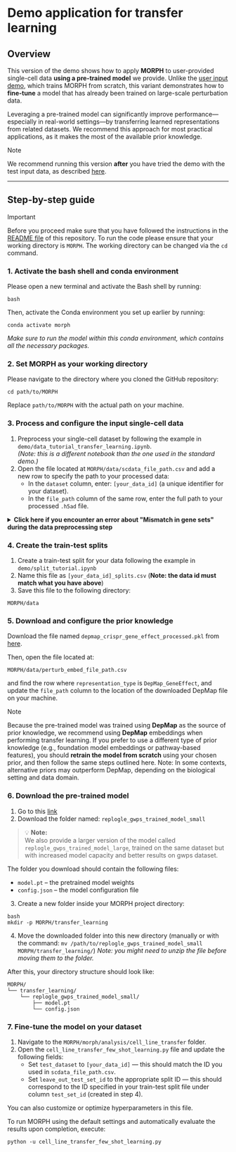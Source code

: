 # Demo application for transfer learning

## Overview

This version of the demo shows how to apply **MORPH** to user-provided single-cell data **using a pre-trained model** we provide. Unlike the [user input demo](user_demo.md), which trains MORPH from scratch, this variant demonstrates how to **fine-tune** a model that has already been trained on large-scale perturbation data.

Leveraging a pre-trained model can significantly improve performance—especially in real-world settings—by transferring learned representations from related datasets. We recommend this approach for most practical applications, as it makes the most of the available prior knowledge.

> [!NOTE]
> We recommend running this version **after** you have tried the demo with the test input data, as described [here](test_demo.md).

---

## Step-by-step guide

> [!IMPORTANT]
> Before you proceed make sure that you have followed the instructions in the [README file](README.md) of this repository.
> To run the code please ensure that your working directory is ``MORPH``. The working directory can be changed via the ``cd`` command.

### 1. Activate the bash shell and conda environment
Please open a new terminal and activate the Bash shell by running:
```
bash
```

Then, activate the Conda environment you set up earlier by running:
```
conda activate morph
```

*Make sure to run the model within this conda environment, which contains all the necessary packages.*

### 2. Set MORPH as your working directory
Please navigate to the directory where you cloned the GitHub repository:
```
cd path/to/MORPH
```
Replace `path/to/MORPH` with the actual path on your machine.

### 3. Process and configure the input single-cell data
1. Preprocess your single-cell dataset by following the example in `demo/data_tutorial_transfer_learning.ipynb`.  
   *(Note: this is a different notebook than the one used in the standard demo.)*
2. Open the file located at `MORPH/data/scdata_file_path.csv` and add a new row to specify the path to your processed data:
    - In the `dataset` column, enter: `[your_data_id]` (a unique identifier for your dataset).
    - In the `file_path` column of the same row, enter the full path to your processed `.h5ad` file.

<details>
<summary><b>
Click here if you encounter an error about "Mismatch in gene sets" during the data preprocessing step
</b></summary>

If you're seeing an error related to "Mismatch in gene sets", it likely means that the input gene list does not match what the released model expects. As explained in `demo/data_tutorial_transfer_learning.ipynb`, **you cannot directly fine-tune the released model if the genes do not align.**

However, you can still leverage the power of transfer learning by following these steps:

1. **Identify your source and target datasets.**  
   We recommend using the genome-wide Perturb-seq dataset from [Replogle et al. (2022)](https://www.sciencedirect.com/science/article/pii/S0092867422005979?via%3Dihub) as the source dataset.

2. **Subset both datasets to their overlapping genes.**  
   Follow the instructions in `demo/data_tutorial_transfer_learning.ipynb` to identify the shared genes and align the two datasets accordingly.

3. **Normalize and preprocess the data.**  
   Use `demo/data_tutorial.ipynb` to perform standard normalization and preprocessing on the two aligned datasets.

4. **Train MORPH on the source dataset.**  
   Refer to [user_demo](user_demo.md) to train a new MORPH model using your processed source data.

5. **Fine-tune MORPH on your target dataset.**  
   Adapt the trained MORPH model to your target dataset by following the next steps in the tutorial.
</details>

### 4. Create the train-test splits
1. Create a train-test split for your data following the example in `demo/split_tutorial.ipynb` 
2. Name this file as `[your_data_id]_splits.csv` (**Note: the data id must match what you have above**)
3. Save this file to the following directory:
```
MORPH/data
```

### 5. Download and configure the prior knowledge
Download the file named `depmap_crispr_gene_effect_processed.pkl` from [here](https://drive.google.com/drive/folders/1TQJE281q4xH7HcNHMg1v0urD99EDj5bO?usp=drive_link).

Then, open the file located at:
```
MORPH/data/perturb_embed_file_path.csv
```
and find the row where `representation_type` is `DepMap_GeneEffect`, and update the `file_path` column to the location of the downloaded DepMap file on your machine.

> [!NOTE]
> Because the pre-trained model was trained using **DepMap** as the source of prior knowledge, we recommend using **DepMap** embeddings when performing transfer learning. If you prefer to use a different type of prior knowledge (e.g., foundation model embeddings or pathway-based features), you should **retrain the model from scratch** using your chosen prior, and then follow the same steps outlined here.
> Note: In some contexts, alternative priors may outperform DepMap, depending on the biological setting and data domain.

### 6. Download the pre-trained model
1. Go to this [link](https://drive.google.com/drive/folders/1TQJE281q4xH7HcNHMg1v0urD99EDj5bO?usp=drive_link)
2. Download the folder named: `replogle_gwps_trained_model_small`
> 💡 **Note:**  
> We also provide a larger version of the model called `replogle_gwps_trained_model_large`, trained on the same dataset but with increased model capacity and better results on gwps dataset.

The folder you download should contain the following files:
- `model.pt` – the pretrained model weights  
- `config.json` – the model configuration file
3. Create a new folder inside your MORPH project directory:
```
bash
mkdir -p MORPH/transfer_learning
```
4. Move the downloaded folder into this new directory (manually or with the command: `mv /path/to/replogle_gwps_trained_model_small MORPH/transfer_learning/`)
*Note: you might need to unzip the file before moving them to the folder.*

After this, your directory structure should look like:
```
MORPH/
└── transfer_learning/
    └── replogle_gwps_trained_model_small/
        ├── model.pt
        └── config.json
```


### 7. Fine-tune the model on your dataset
1. Navigate to the `MORPH/morph/analysis/cell_line_transfer` folder.
2. Open the `cell_line_transfer_few_shot_learning.py` file and update the following fields:
   - Set `test_dataset` to `[your_data_id]` — this should match the ID you used in `scdata_file_path.csv`.
   - Set `leave_out_test_set_id` to the appropriate split ID — this should correspond to the ID specified in your train-test split file under column `test_set_id` (created in step 4).

You can also customize or optimize hyperparameters in this file.

To run MORPH using the default settings and automatically evaluate the results upon completion, execute:
```
python -u cell_line_transfer_few_shot_learning.py
```